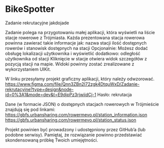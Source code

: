 # BikeSpotter
Zadanie rekrutacyjne jakdojade

Zadanie polega na przygotowaniu małej aplikacji, która wyświetli na liście stacje rowerowe z Trójmiasta.
Każda prezentowana stacja rowerowa powinna zawierać takie informacje jak:
nazwa stacji
ilość dostępnych rowerów i stanowisk dostępnych na stacji
Opcjonalnie: Możesz dodać obsługę lokalizacji użytkownika i wyświetlić dodatkowo:
odległość użytkownika od stacji
Kliknięcie w stacje otwiera widok szczegółów z pozycją stacji na mapie.
Widoki powinny zostać zrealizowane z wykorzystaniem UIKit.
 
W linku przesyłamy projekt graficzny aplikacji, który należy odwzorować.
https://www.figma.com/file/Qnn3ZBn2I72zgk4DtquWxD/Zadanie-rekrutacyjne?type=design&node-id=0%3A1&mode=dev&t=E9djpPz3rjwiidCj-1
Hasło: rekrutacja
 
Dane (w formacie JSON) o dostępnych stacjach rowerowych w Trójmieście znajdują się pod linkami: https://gbfs.urbansharing.com/rowermevo.pl/station_information.json
https://gbfs.urbansharing.com/rowermevo.pl/station_status.json
 
Projekt powinien być prowadzony i udostępniony przez GitHub’a (lub podobne serwisy).
Pamiętaj, że rozwiązanie powinno przedstawiać skondensowaną próbkę Twoich umiejętności.
